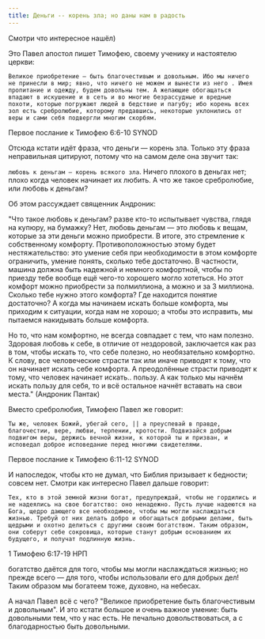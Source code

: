 ```yaml
---
title: Деньги -- корень зла; но даны нам в радость
---
```


Смотри что интересное нашёл)

Это Павел апостол пишет Тимофею, своему ученику и настоятелю церкви:

```
Великое приобретение — быть благочестивым и довольным. Ибо мы ничего не принесли в мир; явно, что ничего не можем и вынести из него . Имея пропитание и одежду, будем довольны тем. А желающие обогащаться впадают в искушение и в сеть и во многие безрассудные и вредные похоти, которые погружают людей в бедствие и пагубу; ибо корень всех зол есть сребролюбие, которому предавшись, некоторые уклонились от веры и сами себя подвергли многим скорбям.
```
Первое послание к Тимофею 6:6‭-‬10 SYNOD

Отсюда кстати идёт фраза, что деньги — корень зла. Только эту фраза неправильная цитируют, потому что на самом деле она звучит так:

```любовь к деньгам — корень всякого зла```. Ничего плохого в деньгах нет; плохо когда человек начинает их любить.
А что же такое сребролюбие, или любовь к деньгам?

Об этом рассуждает священник Андроник:

"Что такое любовь к деньгам? разве кто-то испытывает чувства, глядя на купюру, на бумажку? Нет, любовь деньгам — это любовь к вещам, которые за эти деньги можно приобрести. В итоге, это стремление к собственному комфорту. Противоположностью этому будет нестяжательство: это умение себя при необходимости в этом комфорте ограничить, умение понять, сколько тебе достаточно. В частности, машина должна быть надежной и немного комфортной, чтобы по приезду тебе вообще ещё чего-то хорошего могло хотеться. Но этот комфорт можно приобрести за полмиллиона, а можно и за 3 миллиона. Сколько тебе нужно этого комфорта? Где находится понятие достаточно?
А когда мы начинаем искать больше комфорта, мы приходим к ситуации, когда нам не хорошо; а чтобы это исправить, мы пытаемся накидывать больше комфорта.

Но то, что нам комфортно, не всегда совпадает с тем, что нам полезно. Здоровая любовь к себе, в отличие от нездоровой, заключается как раз в том, чтобы искать то, что себе полезно, но необязательно комфортно.
К слову, все человеческие страсти так или иначе приводят к тому, что он начинает искать себе комфорта. А преодолённые страсти приводят к тому, что человек начинает искать.. пользу. А как только мы начнём искать пользу для себя, то и всё остальное начнёт вставать на свои места." (Андроник Пантак)


Вместо сребролюбия, Тимофею Павел же говорит:

```
Ты же, человек Божий, убегай сего, || а преуспевай в правде, благочестии, вере, любви, терпении, кротости. Подвизайся добрым подвигом веры, держись вечной жизни, к которой ты и призван, и исповедал доброе исповедание перед многими свидетелями.
```
Первое послание к Тимофею 6:11‭-‬12 SYNOD


И напоследок, чтобы кто не думал, что Библия призывает к бедности; совсем нет. Смотри как интересно Павел дальше говорит:

```
Тех, кто в этой земной жизни богат, предупреждай, чтобы не гордились и не надеялись на свое богатство: оно ненадежно. Пусть лучше надеются на Бога, щедро дающего все необходимое, чтобы мы могли наслаждаться жизнью. Требуй от них делать добро и обогащаться добрыми делами, быть щедрыми и охотно делиться с другими своим богатством. Таким образом, они соберут себе сокровища, которые станут добрым основанием их будущего, и получат подлинную жизнь.
```
1 Тимофею 6:17‭-‬19 НРП

богатство даётся для того, чтобы мы могли наслаждаться жизнью; но прежде всего — для того, чтобы использовали его для добрых дел! Таким образом мы богатеем тоже, духовно, на небесах.

А начал Павел всё с чего? "Великое приобретение быть благочестивым и довольным". И это кстати большое и очень важное умение: быть довольными тем, что у нас есть. Не печально довольствоваться, а с благодарностью быть довольными.

